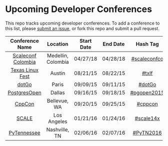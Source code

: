 Upcoming Developer Conferences
=====================

This repo tracks upcoming developer conferences. To add a conference to this list, please [submit an issue](https://github.com/MurtzaM/Developer-Conferences/issues/new), or fork this repo and submit a pull request.



| Conference Name                                                  | Location        | Start Date             | End Date    | Hash Tag    |
| :--------------------------------------------------------------: |:-------------:  | :---------------------:| :----------:| :---------: |
| [Scaleconf Colombia](http://www.scaleconfco.com)                     | Medellin, Colombia | 04/27/18 | 04/28/18 | [#scaleconfco](https://twitter.com/search?q=scaleconfco&src=typd)
| [Texas Linux Fest](http://www.texaslinuxfest.org/)                     | Austin | 08/21/15 | 08/22/15 | [#txlf](https://twitter.com/search?f=realtime&q=%23txlf)
[dotGo](http://www.dotgo.eu/)  | Paris          | 09/09/15 | 09/11/15 | [#dotGo](https://twitter.com/search?f=realtime&q=%23dotGo)
[PostgresOpen](https://2015.postgresopen.org/)  | Dallas          | 09/16/15 | 09/18/15 | [#pgopen2015](https://twitter.com/search?f=realtime&q=%23pgopen2015)
[CppCon](http://cppcon.org/)  | Bellevue, WA          | 09/20/15 | 09/25/15 | [#cppcon](https://twitter.com/search?f=realtime&q=%23cppcon)
| [SCALE](http://www.socallinuxexpo.org/)                     | Los Angeles | 01/21/16 | 01/24/16 | [#scale14x](https://twitter.com/search?f=realtime&q=%23scale14x)
| [PyTennessee](https://www.pytennessee.org/)                      | Nashville, TN   | 02/06/16               | 02/07/16    | [#PyTN2016](https://twitter.com/hashtag/PyTN2016) |
